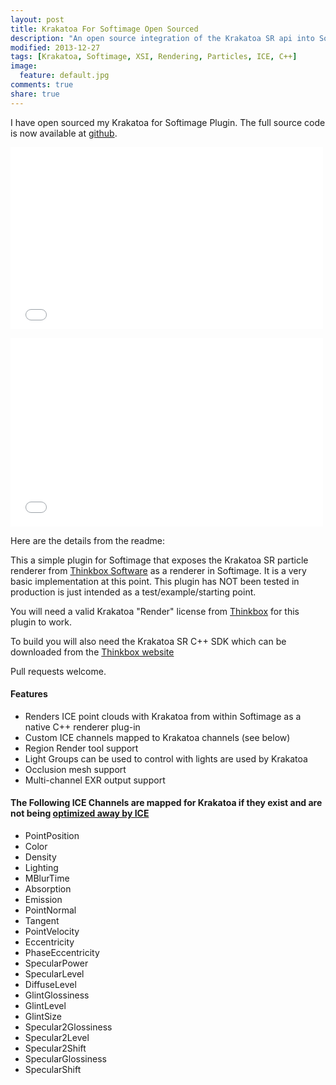 ```yaml
---
layout: post
title: Krakatoa For Softimage Open Sourced
description: "An open source integration of the Krakatoa SR api into Softimage as render engine."
modified: 2013-12-27
tags: [Krakatoa, Softimage, XSI, Rendering, Particles, ICE, C++]
image:
  feature: default.jpg
comments: true
share: true
---
```


I have open sourced my Krakatoa for Softimage Plugin. The full source code is now available at [github](https://github.com/jamesvecore/KrakatoaForSoftimage).

<iframe src="//player.vimeo.com/video/62377510?title=0&amp;byline=0&amp;portrait=0&amp;color=c9ff23" width="500" height="291" frameborder="0" webkitallowfullscreen mozallowfullscreen allowfullscreen></iframe>

<p/>

<iframe src="//player.vimeo.com/video/82989087?title=0&amp;byline=0&amp;portrait=0&amp;color=c9ff23" width="500" height="302" frameborder="0" webkitallowfullscreen mozallowfullscreen allowfullscreen> </iframe>

Here are the details from the readme:

This a simple plugin for Softimage that exposes the Krakatoa SR particle renderer from [Thinkbox Software](http://www.thinkboxsoftware.com/) as a renderer in Softimage.
It is a very basic implementation at this point.
This plugin has NOT been tested in production is just intended as a test/example/starting point.

You will need a valid Krakatoa "Render" license from [Thinkbox](http://www.thinkboxsoftware.com/) for this plugin to work.

To build you will also need the Krakatoa SR C++ SDK which can be downloaded from the [Thinkbox website](http://www.thinkboxsoftware.com/krakatoa-sr-downloads/)

Pull requests welcome.

#### Features

- Renders ICE point clouds with Krakatoa from within Softimage as a native C++ renderer plug-in
- Custom ICE channels mapped to Krakatoa channels (see below)
- Region Render tool support
- Light Groups can be used to control with lights are used by Krakatoa
- Occlusion mesh support
- Multi-channel EXR output support

#### The Following ICE Channels are mapped for Krakatoa if they exist and are not being [optimized away by ICE](http://softimage.wiki.softimage.com/index.php?title=Optimization_of_ICE_Data)

- PointPosition
- Color
- Density
- Lighting
- MBlurTime
- Absorption
- Emission
- PointNormal
- Tangent
- PointVelocity
- Eccentricity
- PhaseEccentricity
- SpecularPower
- SpecularLevel
- DiffuseLevel
- GlintGlossiness
- GlintLevel
- GlintSize
- Specular2Glossiness
- Specular2Level
- Specular2Shift
- SpecularGlossiness
- SpecularShift

